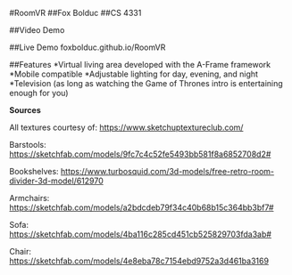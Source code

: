 #RoomVR
##Fox Bolduc
##CS 4331

##Video Demo

##Live Demo
foxbolduc.github.io/RoomVR

##Features
*Virtual living area developed with the A-Frame framework
*Mobile compatible
*Adjustable lighting for day, evening, and night
*Television (as long as watching the Game of Thrones intro is entertaining enough for you)


**Sources**

All textures courtesy of:
https://www.sketchuptextureclub.com/

Barstools:
https://sketchfab.com/models/9fc7c4c52fe5493bb581f8a6852708d2#

Bookshelves:
https://www.turbosquid.com/3d-models/free-retro-room-divider-3d-model/612970

Armchairs:
https://sketchfab.com/models/a2bdcdeb79f34c40b68b15c364bb3bf7#

Sofa:
https://sketchfab.com/models/4ba116c285cd451cb525829703fda3ab#

Chair:
https://sketchfab.com/models/4e8eba78c7154ebd9752a3d461ba3169